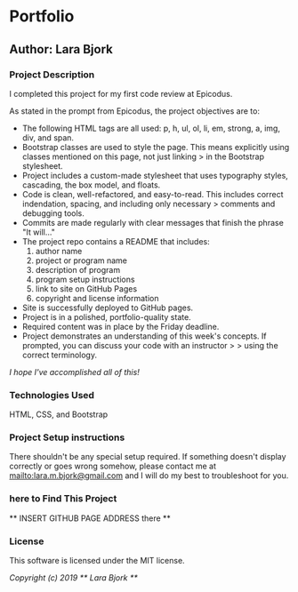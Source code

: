 # Portfolio

## Author: Lara Bjork

### Project Description
I completed this project for my first code review at Epicodus.

As stated in the prompt from Epicodus, the project objectives are to:

* The following HTML tags are all used: p, h, ul, ol, li, em, strong, a, img, div, and span.
* Bootstrap classes are used to style the page. This means explicitly using classes mentioned on this page, not just linking > in the Bootstrap stylesheet.
* Project includes a custom-made stylesheet that uses typography styles, cascading, the box model, and floats.
* Code is clean, well-refactored, and easy-to-read. This includes correct indendation, spacing, and including only necessary > comments and debugging tools.
* Commits are made regularly with clear messages that finish the phrase "It will…"
* The project repo contains a README that includes:
    1. author name
    2. project or program name
    3. description of program
    4. program setup instructions
    5. link to site on GitHub Pages
    6. copyright and license information
* Site is successfully deployed to GitHub pages.
* Project is in a polished, portfolio-quality state.
* Required content was in place by the Friday deadline.
* Project demonstrates an understanding of this week's concepts. If prompted, you can discuss your code with an instructor > > using the correct terminology.

_I hope I've accomplished all of this!_

### Technologies Used
HTML, CSS, and Bootstrap

### Project Setup instructions
There shouldn't be any special setup required. If something doesn't display correctly or goes wrong somehow, please contact me at [mailto:lara.m.bjork@gmail.com](lara.m.bjork@gmail.com) and I will do my best to troubleshoot for you.

### here to Find This Project
** INSERT GITHUB PAGE ADDRESS there **

### License
This software is licensed under the MIT license.

_Copyright (c) 2019 ** Lara Bjork **_
